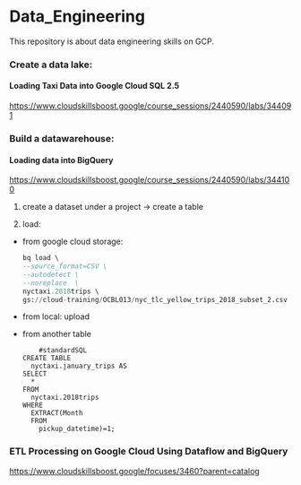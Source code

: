 # Data_Engineering

This repository is about data engineering skills on GCP.

### Create a data lake: 
#### Loading Taxi Data into Google Cloud SQL 2.5
https://www.cloudskillsboost.google/course_sessions/2440590/labs/344091





### Build a datawarehouse: 
#### Loading data into BigQuery
https://www.cloudskillsboost.google/course_sessions/2440590/labs/344100
  1. create a dataset under a project -> create a table
  
  2. load: 
  
   - from google cloud storage: 
        ```sql
        bq load \
        --source_format=CSV \
        --autodetect \
        --noreplace  \
        nyctaxi.2018trips \
        gs://cloud-training/OCBL013/nyc_tlc_yellow_trips_2018_subset_2.csv
        ```
   - from local:
        upload

   - from another table
        ```
            #standardSQL
        CREATE TABLE
          nyctaxi.january_trips AS
        SELECT
          *
        FROM
          nyctaxi.2018trips
        WHERE
          EXTRACT(Month
          FROM
            pickup_datetime)=1;
       ```
### ETL Processing on Google Cloud Using Dataflow and BigQuery
https://www.cloudskillsboost.google/focuses/3460?parent=catalog
